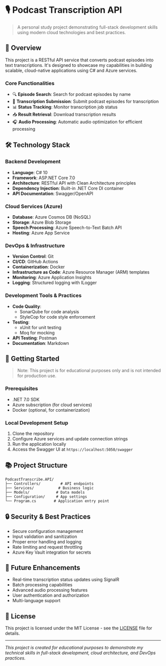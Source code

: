 # 🎙️ Podcast Transcription API

> A personal study project demonstrating full-stack development skills using modern cloud technologies and best practices.

## 📝 Overview

This project is a RESTful API service that converts podcast episodes into text transcriptions. It's designed to showcase my capabilities in building scalable, cloud-native applications using C# and Azure services.

### Core Functionalities

- 🔍 **Episode Search**: Search for podcast episodes by name
- 🎯 **Transcription Submission**: Submit podcast episodes for transcription
- 📊 **Status Tracking**: Monitor transcription job status
- 📥 **Result Retrieval**: Download transcription results
- 🎧 **Audio Processing**: Automatic audio optimization for efficient processing

## 🛠️ Technology Stack

### Backend Development
- **Language**: C# 10
- **Framework**: ASP.NET Core 7.0
- **Architecture**: RESTful API with Clean Architecture principles
- **Dependency Injection**: Built-in .NET Core DI container
- **API Documentation**: Swagger/OpenAPI

### Cloud Services (Azure)
- **Database**: Azure Cosmos DB (NoSQL)
- **Storage**: Azure Blob Storage
- **Speech Processing**: Azure Speech-to-Text Batch API
- **Hosting**: Azure App Service

### DevOps & Infrastructure
- **Version Control**: Git
- **CI/CD**: GitHub Actions
- **Containerization**: Docker
- **Infrastructure as Code**: Azure Resource Manager (ARM) templates
- **Monitoring**: Azure Application Insights
- **Logging**: Structured logging with ILogger

### Development Tools & Practices
- **Code Quality**: 
  - SonarQube for code analysis
  - StyleCop for code style enforcement
- **Testing**:
  - xUnit for unit testing
  - Moq for mocking
- **API Testing**: Postman
- **Documentation**: Markdown

## 🚀 Getting Started

> Note: This project is for educational purposes only and is not intended for production use.

### Prerequisites
- .NET 7.0 SDK
- Azure subscription (for cloud services)
- Docker (optional, for containerization)

### Local Development Setup
1. Clone the repository
2. Configure Azure services and update connection strings
3. Run the application locally
4. Access the Swagger UI at `https://localhost:5050/swagger`

## 📚 Project Structure

```
PodcastTranscribe.API/
├── Controllers/         # API endpoints
├── Services/           # Business logic
├── Models/            # Data models
├── Configuration/     # App settings
└── Program.cs        # Application entry point
```

## 🔒 Security & Best Practices

- Secure configuration management
- Input validation and sanitization
- Proper error handling and logging
- Rate limiting and request throttling
- Azure Key Vault integration for secrets

## 🎯 Future Enhancements

- Real-time transcription status updates using SignalR
- Batch processing capabilities
- Advanced audio processing features
- User authentication and authorization
- Multi-language support

## 📄 License

This project is licensed under the MIT License - see the [LICENSE](LICENSE) file for details.

---

*This project is created for educational purposes to demonstrate my technical skills in full-stack development, cloud architecture, and DevOps practices.* 